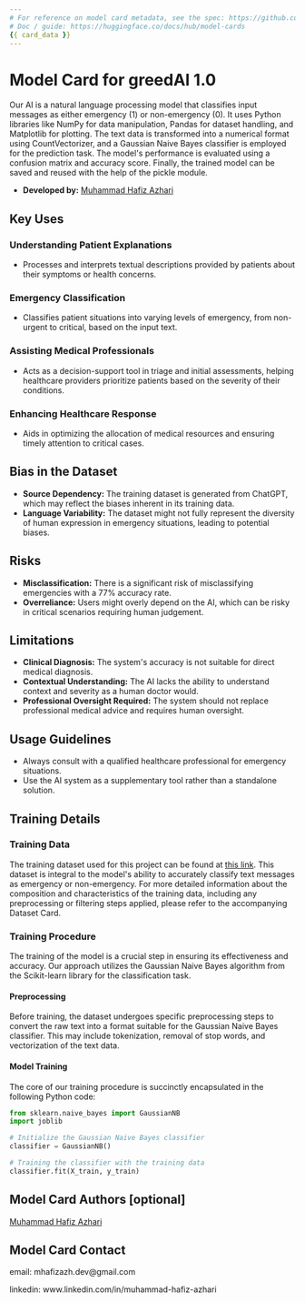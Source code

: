 ```yaml
---
# For reference on model card metadata, see the spec: https://github.com/huggingface/hub-docs/blob/main/modelcard.md?plain=1
# Doc / guide: https://huggingface.co/docs/hub/model-cards
{{ card_data }}
---
```


# Model Card for greedAI 1.0

<!-- Provide a quick summary of what the model is/does. -->

Our AI is a natural language processing model that classifies input messages as either emergency (1) or non-emergency (0). It uses Python libraries like NumPy for data manipulation, Pandas for dataset handling, and Matplotlib for plotting. The text data is transformed into a numerical format using CountVectorizer, and a Gaussian Naive Bayes classifier is employed for the prediction task. The model's performance is evaluated using a confusion matrix and accuracy score. Finally, the trained model can be saved and reused with the help of the pickle module.


- **Developed by:** <a href="https://github.com/mhafizazh">Muhammad Hafiz Azhari</a>


## Key Uses

### Understanding Patient Explanations
- Processes and interprets textual descriptions provided by patients about their symptoms or health concerns.

### Emergency Classification
- Classifies patient situations into varying levels of emergency, from non-urgent to critical, based on the input text.

### Assisting Medical Professionals
- Acts as a decision-support tool in triage and initial assessments, helping healthcare providers prioritize patients based on the severity of their conditions.

### Enhancing Healthcare Response
- Aids in optimizing the allocation of medical resources and ensuring timely attention to critical cases.

## Bias in the Dataset
- **Source Dependency:** The training dataset is generated from ChatGPT, which may reflect the biases inherent in its training data.
- **Language Variability:** The dataset might not fully represent the diversity of human expression in emergency situations, leading to potential biases.

## Risks
- **Misclassification:** There is a significant risk of misclassifying emergencies with a 77% accuracy rate.
- **Overreliance:** Users might overly depend on the AI, which can be risky in critical scenarios requiring human judgement.

## Limitations
- **Clinical Diagnosis:** The system's accuracy is not suitable for direct medical diagnosis.
- **Contextual Understanding:** The AI lacks the ability to understand context and severity as a human doctor would.
- **Professional Oversight Required:** The system should not replace professional medical advice and requires human oversight.

## Usage Guidelines
- Always consult with a qualified healthcare professional for emergency situations.
- Use the AI system as a supplementary tool rather than a standalone solution.



## Training Details

### Training Data

The training dataset used for this project can be found at [this link](https://docs.google.com/spreadsheets/d/1uMbRIAH-JqNr_ubZjRLGRUxodSqVjHKdYsrecNenQ5M/edit?usp=sharing). This dataset is integral to the model's ability to accurately classify text messages as emergency or non-emergency. For more detailed information about the composition and characteristics of the training data, including any preprocessing or filtering steps applied, please refer to the accompanying Dataset Card.


### Training Procedure

The training of the model is a crucial step in ensuring its effectiveness and accuracy. Our approach utilizes the Gaussian Naive Bayes algorithm from the Scikit-learn library for the classification task.

#### Preprocessing 

Before training, the dataset undergoes specific preprocessing steps to convert the raw text into a format suitable for the Gaussian Naive Bayes classifier. This may include tokenization, removal of stop words, and vectorization of the text data.


#### Model Training

The core of our training procedure is succinctly encapsulated in the following Python code:

```python
from sklearn.naive_bayes import GaussianNB
import joblib

# Initialize the Gaussian Naive Bayes classifier
classifier = GaussianNB()

# Training the classifier with the training data
classifier.fit(X_train, y_train)
```




## Model Card Authors [optional]
<a href="https://github.com/mhafizazh">Muhammad Hafiz Azhari</a>

## Model Card Contact
<p>email: mhafizazh.dev@gmail.com</p>
<p>linkedin: www.linkedin.com/in/muhammad-hafiz-azhari</p>



